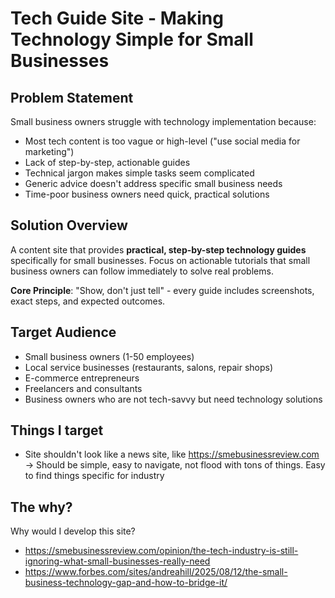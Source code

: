 # Tech Guide Site - Making Technology Simple for Small Businesses

## Problem Statement

Small business owners struggle with technology implementation because:
- Most tech content is too vague or high-level ("use social media for marketing")
- Lack of step-by-step, actionable guides
- Technical jargon makes simple tasks seem complicated
- Generic advice doesn't address specific small business needs
- Time-poor business owners need quick, practical solutions

## Solution Overview

A content site that provides **practical, step-by-step technology guides** specifically for small businesses. Focus on actionable tutorials that small business owners can follow immediately to solve real problems.

**Core Principle**: "Show, don't just tell" - every guide includes screenshots, exact steps, and expected outcomes.

## Target Audience

- Small business owners (1-50 employees)
- Local service businesses (restaurants, salons, repair shops)
- E-commerce entrepreneurs
- Freelancers and consultants
- Business owners who are not tech-savvy but need technology solutions

## Things I target
- Site shouldn't look like a news site, like https://smebusinessreview.com
    -> Should be simple, easy to navigate, not flood with tons of things. Easy to find things specific for industry


## The why?
Why would I develop this site?
- https://smebusinessreview.com/opinion/the-tech-industry-is-still-ignoring-what-small-businesses-really-need
- https://www.forbes.com/sites/andreahill/2025/08/12/the-small-business-technology-gap-and-how-to-bridge-it/
